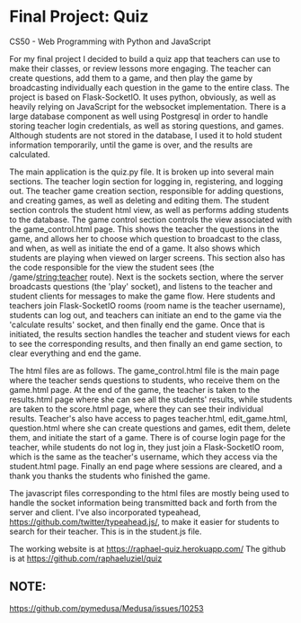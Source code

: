 # Final Project: Quiz

CS50 - Web Programming with Python and JavaScript

For my final project I decided to build a quiz app that teachers can use to make their classes, or review lessons more engaging.  The teacher can create questions, add them to a game, and then play the game by broadcasting individually each question in the game to the entire class.  The project is based on Flask-SocketIO.  It uses python, obviously, as well as heavily relying on JavaScript for the websocket implementation.  There is a large database component as well using Postgresql in order to handle storing teacher login credentials, as well as storing questions, and games.  Although students are not stored in the database, I used it to hold student information temporarily, until the game is over, and the results are calculated.

The main application is the quiz.py file.  It is broken up into several main sections.  The teacher login section for logging in, registering, and logging out.  The teacher game creation section, responsible for adding questions, and creating games, as well as deleting and editing them.  The student section controls the student html view, as well as performs adding students to the database.  The game control section controls the view associated with the game_control.html page.  This shows the teacher the questions in the game, and allows her to choose which question to broadcast to the class, and when, as well as initiate the end of a game.  It also shows which students are playing when viewed on larger screens.  This section also has the code responsible for the view the student sees (the /game/<string:teacher> route).  Next is the sockets section, where the server broadcasts questions (the 'play' socket), and listens to the teacher and student clients for messages to make the game flow.  Here students and teachers join Flask-SocketIO rooms (room name is the teacher username), students can log out, and teachers can initiate an end to the game via the 'calculate results' socket, and then finally end the game.  Once that is initiated, the results section handles the teacher and student views for each to see the corresponding results, and then finally an end game section, to clear everything and end the game.

The html files are as follows.  The game_control.html file is the main page where the teacher sends questions to students, who receive them on the game.html page.  At the end of the game, the teacher is taken to the results.html page where she can see all the students' results, while students are taken to the score.html page, where they can see their individual results.  Teacher's also have access to pages teacher.html, edit_game.html, question.html where she can create questions and games, edit them, delete them, and initiate the start of a game.  There is of course login page for the teacher, while students do not log in, they just join a Flask-SocketIO room, which is the same as the teacher's username, which they access via the student.html page.  Finally an end page where sessions are cleared, and a thank you thanks the students who finished the game.

The javascript files corresponding to the html files are mostly being used to handle the socket information being transmitted back and forth from the server and client.  I've also incorporated typeahead, https://github.com/twitter/typeahead.js/, to make it easier for students to search for their teacher. This is in the student.js file.   

The working website is at https://raphael-quiz.herokuapp.com/
The github is at https://github.com/raphaeluziel/quiz

## NOTE:
https://github.com/pymedusa/Medusa/issues/10253
